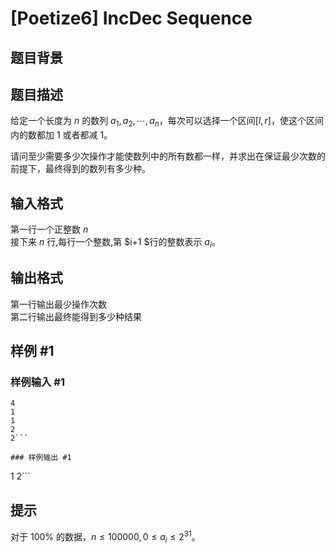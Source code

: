 # [Poetize6] IncDec Sequence

## 题目背景



## 题目描述

给定一个长度为 $n$ 的数列 ${a_1,a_2,\cdots,a_n}$，每次可以选择一个区间$[l,r]$，使这个区间内的数都加 $1$ 或者都减 $1$。 
  
请问至少需要多少次操作才能使数列中的所有数都一样，并求出在保证最少次数的前提下，最终得到的数列有多少种。

## 输入格式

第一行一个正整数 $n$   
接下来 $n$ 行,每行一个整数,第 $i+1 $行的整数表示 $a_i$。

## 输出格式

第一行输出最少操作次数   
第二行输出最终能得到多少种结果


## 样例 #1

### 样例输入 #1
```
4
1
1
2
2```

### 样例输出 #1

```
1
2```

## 提示

对于 $100\%$ 的数据，$n\le 100000, 0 \le a_i \le 2^{31}$。
